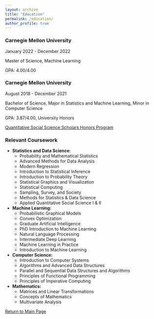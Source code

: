 ```yaml
---
layout: archive
title: "Education"
permalink: /education/
author_profile: true
---
```


### Carnegie Mellon University
January 2022 - December 2022

Master of Science, Machine Learning

GPA: 4.00/4.00

### Carnegie Mellon University
August 2018 - December 2021

Bachelor of Science, Major in Statistics and Machine Learning, Minor in Computer Science

GPA: 3.87/4.00, University Honors

[Quantitative Social Science Scholars Honors Program](https://www.cmu.edu/dietrich/qsss/)

### Relevant Coursework
  * **Statistics and Data Science:**
    * Probability and Mathematical Statistics
    * Advanced Methods for Data Analysis
    * Modern Regression
    * Introduction to Statistical Inference
    * Introduction to Probability Theory
    * Statistical Graphics and Visualization
    * Statistical Computing
    * Sampling, Survey, and Society
    * Methods for Statistics & Data Science
    * Applied Quantitative Social Science I & II
  * **Machine Learning:**
    * Probabilistic Graphical Models 
    * Convex Optimization
    * Graduate Artificial Intelligence
    * PhD Introduction to Machine Learning
    * Natural Language Processing
    * Intermediate Deep Learning
    * Machine Learning in Practice
    * Introduction to Machine Learning
  * **Computer Science:**
    * Introduction to Computer Systems
    * Algorithms and Advanced Data Structures
    * Parallel and Sequential Data Structures and Algorithms
    * Principles of Functional Programming
    * Principles of Imperative Computing
  * **Mathematics:**
    * Matrices and Linear Transformations
    * Concepts of Mathematics
    * Multivariate Analysis


[Return to Main Page](https://liangeric.github.io)
